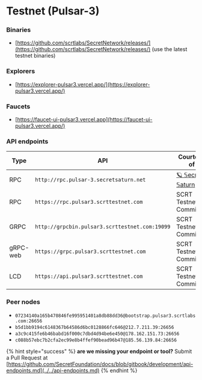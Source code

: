 # Testnet (Pulsar-3)

### Binaries

* [https://github.com/scrtlabs/SecretNetwork/releases/](https://github.com/scrtlabs/SecretNetwork/releases/) (use the latest testnet binaries)

### Explorers

* [https://explorer-pulsar3.vercel.app/](https://explorer-pulsar3.vercel.app/)

### Faucets

* [https://faucet-ui-pulsar3.vercel.app](https://faucet-ui-pulsar3.vercel.app/)

### API endpoints

| Type     | API                                          | Courtesy of                                                                                                                                        |
| -------- | -------------------------------------------- | -------------------------------------------------------------------------------------------------------------------------------------------------- |
| RPC      | `http://rpc.pulsar-3.secretsaturn.net`       | [🪐 𝕊ecret 𝕊aturn](https://wallet.keplr.app/#/secret/stake?modal=detail\&validator=secretvaloper1q0rth4fu4svxnw63vjd7w74nadzsdp0fmkhj3d)         |
| RPC      | `https://rpc.pulsar3.scrttestnet.com`         | SCRT Testnet Committee                                                                                                                             |
| GRPC     | `http://grpcbin.pulsar3.scrttestnet.com:19099` | SCRT Testnet Committee                                                                                                                             |
| gRPC-web | `https://grpc.pulsar3.scrttestnet.com`        | SCRT Testnet Committee                                                                                                                             |
| LCD      | `https://api.pulsar3.scrttestnet.com`         | SCRT Testnet Committee                                                                                                                             |

### Peer nodes

* `07234140a165b470846fe995951401a8db88dd36@bootstrap.pulsar3.scrtlabs.com:26656`
* `b5d1bb9194c6148367b64586d6bc0128866fc646@212.7.211.39:26656`
* `a3c9c415fe6b46babd16f000c7dbd4d94be6e450@178.162.151.73:26656`
* `c088b57ebc7b2cfa2ec99e8b4ffef90bead96b47@185.56.139.84:26656`

{% hint style="success" %}
**are we missing your endpoint or tool?** Submit a Pull Request at [https://github.com/SecretFoundation/docs/blob/gitbook/development/api-endpoints.md](../../api-endpoints.md)
{% endhint %}
